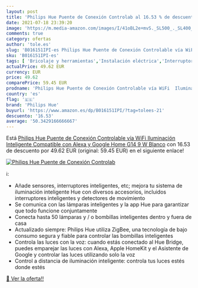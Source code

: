 ```yaml
---
layout: post
title: 'Philips Hue Puente de Conexión Controlab al 16.53 % de descuento'
date: 2021-07-18 23:39:20
image: 'https://m.media-amazon.com/images/I/41oBL2e+mvS._SL500_._SL400_.jpg'
comments: true
category: ofertas
author: 'tole.es'
slug: 'B016151IPI-es Philips Hue Puente de Conexión Controlable vía WiFi...'
sku: 'B016151IPI-es'
tags: [ 'Bricolaje y herramientas','Instalación eléctrica','Interruptores y reguladores de luz','alexa','google','home','hue','philips','philips hue', ]
actualPrice: 49.62 EUR
currency: EUR
price: 49.62
comparePrice: 59.45 EUR
prodname: 'Philips Hue Puente de Conexión Controlable vía WiFi  Iluminación Inteligente  Compatible con Alexa y Google Home G14  9 W  Blanco'
country: 'es'
flag: '🇪🇸'
brand: 'Philips Hue'
buyurl: 'https://www.amazon.es/dp/B016151IPI/?tag=tolees-21'
descuento: '16.53'
average: '50.3429166666667'
---
```


Está [Philips Hue Puente de Conexión Controlable vía WiFi  Iluminación Inteligente  Compatible con Alexa y Google Home G14  9 W  Blanco](https://www.amazon.es/dp/B016151IPI/?tag=tolees-21) con 16.53 de descuento por 49.62 EUR (original: 59.45 EUR) en el siguiente enlace!

[![Philips Hue Puente de Conexión Controlab](https://m.media-amazon.com/images/I/41oBL2e+mvS._SL500_._SL400_.jpg)](https://www.amazon.es/dp/B016151IPI/?tag=tolees-21)

ℹ️:

- Añade sensores, interruptores inteligentes, etc; mejora tu sistema de iluminación inteligente Hue con diversos accesorios, incluidos interruptores inteligentes y detectores de movimiento
- Se comunica con las lámparas inteligentes y la app Hue para garantizar que todo funcione conjuntamente
- Conecta hasta 50 lámparas y / o bombillas inteligentes dentro y fuera de casa
- Actualizado siempre: Philips Hue utiliza ZigBee, una tecnología de bajo consumo segura y fiable para controlar las bombillas inteligentes
- Controla las luces con la voz: cuando estás conectado al Hue Bridge, puedes emparejar las luces con Alexa, Apple HomeKit y el Asistente de Google y controlar las luces utilizando solo la voz
- Control a distancia de iluminación inteligente: controla tus luces estés donde estés

[🛒 Ver la oferta!!](https://www.amazon.es/dp/B016151IPI/?tag=tolees-21)
